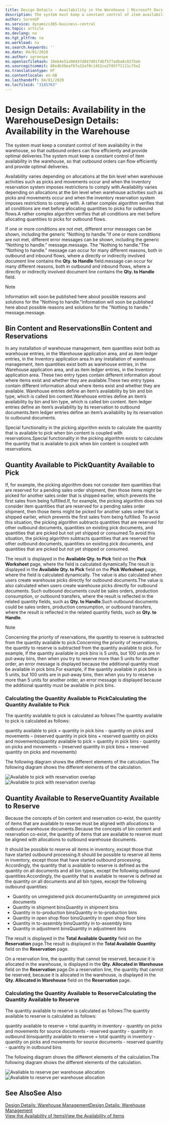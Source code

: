 ```yaml
---
title: Design Details - Availability in the Warehouse | Microsoft Docs
description: The system must keep a constant control of item availability in the warehouse, so that outbound orders can flow efficiently and provide optimal deliveries.
author: SorenGP
ms.service: dynamics365-business-central
ms.topic: article
ms.devlang: na
ms.tgt_pltfrm: na
ms.workload: na
ms.search.keywords: ''
ms.date: 04/01/2020
ms.author: sgroespe
ms.openlocfilehash: 10eb4e51a90437d847d01fdbf577adba8c8275eb
ms.sourcegitcommit: 88e4b30eaf6fa32af0c1452ce2f85ff1111c75e2
ms.translationtype: HT
ms.contentlocale: en-GB
ms.lasthandoff: 04/01/2020
ms.locfileid: "3185763"
---
```

# <a name="design-details-availability-in-the-warehouse"></a><span data-ttu-id="da489-103">Design Details: Availability in the Warehouse</span><span class="sxs-lookup"><span data-stu-id="da489-103">Design Details: Availability in the Warehouse</span></span>
<span data-ttu-id="da489-104">The system must keep a constant control of item availability in the warehouse, so that outbound orders can flow efficiently and provide optimal deliveries.</span><span class="sxs-lookup"><span data-stu-id="da489-104">The system must keep a constant control of item availability in the warehouse, so that outbound orders can flow efficiently and provide optimal deliveries.</span></span>  

<span data-ttu-id="da489-105">Availability varies depending on allocations at the bin level when warehouse activities such as picks and movements occur and when the inventory reservation system imposes restrictions to comply with.</span><span class="sxs-lookup"><span data-stu-id="da489-105">Availability varies depending on allocations at the bin level when warehouse activities such as picks and movements occur and when the inventory reservation system imposes restrictions to comply with.</span></span> <span data-ttu-id="da489-106">A rather complex algorithm verifies that all conditions are met before allocating quantities to picks for outbound flows.</span><span class="sxs-lookup"><span data-stu-id="da489-106">A rather complex algorithm verifies that all conditions are met before allocating quantities to picks for outbound flows.</span></span>

<span data-ttu-id="da489-107">If one or more conditions are not met, different error messages can be shown, including the generic "Nothing to handle."</span><span class="sxs-lookup"><span data-stu-id="da489-107">If one or more conditions are not met, different error messages can be shown, including the generic "Nothing to handle."</span></span> <span data-ttu-id="da489-108">message.</span><span class="sxs-lookup"><span data-stu-id="da489-108">message.</span></span> <span data-ttu-id="da489-109">The "Nothing to handle."</span><span class="sxs-lookup"><span data-stu-id="da489-109">The "Nothing to handle."</span></span> <span data-ttu-id="da489-110">message can occur for many different reasons, both in outbound and inbound flows, where a directly or indirectly involved document line contains the **Qty. to Handle** field.</span><span class="sxs-lookup"><span data-stu-id="da489-110">message can occur for many different reasons, both in outbound and inbound flows, where a directly or indirectly involved document line contains the **Qty. to Handle** field.</span></span>

> [!NOTE]
> <span data-ttu-id="da489-111">Information will soon be published here about possible reasons and solutions for the "Nothing to handle."</span><span class="sxs-lookup"><span data-stu-id="da489-111">Information will soon be published here about possible reasons and solutions for the "Nothing to handle."</span></span> <span data-ttu-id="da489-112">message.</span><span class="sxs-lookup"><span data-stu-id="da489-112">message.</span></span>

## <a name="bin-content-and-reservations"></a><span data-ttu-id="da489-113">Bin Content and Reservations</span><span class="sxs-lookup"><span data-stu-id="da489-113">Bin Content and Reservations</span></span>  
 <span data-ttu-id="da489-114">In any installation of warehouse management, item quantities exist both as warehouse entries, in the Warehouse application area, and as item ledger entries, in the Inventory application area.</span><span class="sxs-lookup"><span data-stu-id="da489-114">In any installation of warehouse management, item quantities exist both as warehouse entries, in the Warehouse application area, and as item ledger entries, in the Inventory application area.</span></span> <span data-ttu-id="da489-115">These two entry types contain different information about where items exist and whether they are available.</span><span class="sxs-lookup"><span data-stu-id="da489-115">These two entry types contain different information about where items exist and whether they are available.</span></span> <span data-ttu-id="da489-116">Warehouse entries define an item’s availability by bin and bin type, which is called bin content.</span><span class="sxs-lookup"><span data-stu-id="da489-116">Warehouse entries define an item’s availability by bin and bin type, which is called bin content.</span></span> <span data-ttu-id="da489-117">Item ledger entries define an item’s availability by its reservation to outbound documents.</span><span class="sxs-lookup"><span data-stu-id="da489-117">Item ledger entries define an item’s availability by its reservation to outbound documents.</span></span>  

 <span data-ttu-id="da489-118">Special functionality in the picking algorithm exists to calculate the quantity that is available to pick when bin content is coupled with reservations.</span><span class="sxs-lookup"><span data-stu-id="da489-118">Special functionality in the picking algorithm exists to calculate the quantity that is available to pick when bin content is coupled with reservations.</span></span>  

## <a name="quantity-available-to-pick"></a><span data-ttu-id="da489-119">Quantity Available to Pick</span><span class="sxs-lookup"><span data-stu-id="da489-119">Quantity Available to Pick</span></span>  
 <span data-ttu-id="da489-120">If, for example, the picking algorithm does not consider item quantities that are reserved for a pending sales order shipment, then those items might be picked for another sales order that is shipped earlier, which prevents the first sales from being fulfilled.</span><span class="sxs-lookup"><span data-stu-id="da489-120">If, for example, the picking algorithm does not consider item quantities that are reserved for a pending sales order shipment, then those items might be picked for another sales order that is shipped earlier, which prevents the first sales from being fulfilled.</span></span> <span data-ttu-id="da489-121">To avoid this situation, the picking algorithm subtracts quantities that are reserved for other outbound documents, quantities on existing pick documents, and quantities that are picked but not yet shipped or consumed.</span><span class="sxs-lookup"><span data-stu-id="da489-121">To avoid this situation, the picking algorithm subtracts quantities that are reserved for other outbound documents, quantities on existing pick documents, and quantities that are picked but not yet shipped or consumed.</span></span>  

 <span data-ttu-id="da489-122">The result is displayed in the **Available Qty. to Pick** field on the **Pick Worksheet** page, where the field is calculated dynamically.</span><span class="sxs-lookup"><span data-stu-id="da489-122">The result is displayed in the **Available Qty. to Pick** field on the **Pick Worksheet** page, where the field is calculated dynamically.</span></span> <span data-ttu-id="da489-123">The value is also calculated when users create warehouse picks directly for outbound documents.</span><span class="sxs-lookup"><span data-stu-id="da489-123">The value is also calculated when users create warehouse picks directly for outbound documents.</span></span> <span data-ttu-id="da489-124">Such outbound documents could be sales orders, production consumption, or outbound transfers, where the result is reflected in the related quantity fields, such as **Qty. to Handle**.</span><span class="sxs-lookup"><span data-stu-id="da489-124">Such outbound documents could be sales orders, production consumption, or outbound transfers, where the result is reflected in the related quantity fields, such as **Qty. to Handle**.</span></span>  

> [!NOTE]  
>  <span data-ttu-id="da489-125">Concerning the priority of reservations, the quantity to reserve is subtracted from the quantity available to pick.</span><span class="sxs-lookup"><span data-stu-id="da489-125">Concerning the priority of reservations, the quantity to reserve is subtracted from the quantity available to pick.</span></span> <span data-ttu-id="da489-126">For example, if the quantity available in pick bins is 5 units, but 100 units are in put-away bins, then when you try to reserve more than 5 units for another order, an error message is displayed because the additional quantity must be available in pick bins.</span><span class="sxs-lookup"><span data-stu-id="da489-126">For example, if the quantity available in pick bins is 5 units, but 100 units are in put-away bins, then when you try to reserve more than 5 units for another order, an error message is displayed because the additional quantity must be available in pick bins.</span></span>  

### <a name="calculating-the-quantity-available-to-pick"></a><span data-ttu-id="da489-127">Calculating the Quantity Available to Pick</span><span class="sxs-lookup"><span data-stu-id="da489-127">Calculating the Quantity Available to Pick</span></span>  
 <span data-ttu-id="da489-128">The quantity available to pick is calculated as follows:</span><span class="sxs-lookup"><span data-stu-id="da489-128">The quantity available to pick is calculated as follows:</span></span>  

 <span data-ttu-id="da489-129">quantity available to pick = quantity in pick bins - quantity on picks and movements – (reserved quantity in pick bins + reserved quantity on picks and movements)</span><span class="sxs-lookup"><span data-stu-id="da489-129">quantity available to pick = quantity in pick bins - quantity on picks and movements – (reserved quantity in pick bins + reserved quantity on picks and movements)</span></span>  

 <span data-ttu-id="da489-130">The following diagram shows the different elements of the calculation.</span><span class="sxs-lookup"><span data-stu-id="da489-130">The following diagram shows the different elements of the calculation.</span></span>  

 <span data-ttu-id="da489-131">![Available to pick with reservation overlap](media/design_details_warehouse_management_availability_2.png "Available to pick with reservation overlap")</span><span class="sxs-lookup"><span data-stu-id="da489-131">![Available to pick with reservation overlap](media/design_details_warehouse_management_availability_2.png "Available to pick with reservation overlap")</span></span>  

## <a name="quantity-available-to-reserve"></a><span data-ttu-id="da489-132">Quantity Available to Reserve</span><span class="sxs-lookup"><span data-stu-id="da489-132">Quantity Available to Reserve</span></span>  
 <span data-ttu-id="da489-133">Because the concepts of bin content and reservation co-exist, the quantity of items that are available to reserve must be aligned with allocations to outbound warehouse documents.</span><span class="sxs-lookup"><span data-stu-id="da489-133">Because the concepts of bin content and reservation co-exist, the quantity of items that are available to reserve must be aligned with allocations to outbound warehouse documents.</span></span>  

 <span data-ttu-id="da489-134">It should be possible to reserve all items in inventory, except those that have started outbound processing.</span><span class="sxs-lookup"><span data-stu-id="da489-134">It should be possible to reserve all items in inventory, except those that have started outbound processing.</span></span> <span data-ttu-id="da489-135">Accordingly, the quantity that is available to reserve is defined as the quantity on all documents and all bin types, except the following outbound quantities:</span><span class="sxs-lookup"><span data-stu-id="da489-135">Accordingly, the quantity that is available to reserve is defined as the quantity on all documents and all bin types, except the following outbound quantities:</span></span>  

-   <span data-ttu-id="da489-136">Quantity on unregistered pick documents</span><span class="sxs-lookup"><span data-stu-id="da489-136">Quantity on unregistered pick documents</span></span>  
-   <span data-ttu-id="da489-137">Quantity in shipment bins</span><span class="sxs-lookup"><span data-stu-id="da489-137">Quantity in shipment bins</span></span>  
-   <span data-ttu-id="da489-138">Quantity in to-production bins</span><span class="sxs-lookup"><span data-stu-id="da489-138">Quantity in to-production bins</span></span>  
-   <span data-ttu-id="da489-139">Quantity in open shop floor bins</span><span class="sxs-lookup"><span data-stu-id="da489-139">Quantity in open shop floor bins</span></span>  
-   <span data-ttu-id="da489-140">Quantity in to-assembly bins</span><span class="sxs-lookup"><span data-stu-id="da489-140">Quantity in to-assembly bins</span></span>  
-   <span data-ttu-id="da489-141">Quantity in adjustment bins</span><span class="sxs-lookup"><span data-stu-id="da489-141">Quantity in adjustment bins</span></span>  

 <span data-ttu-id="da489-142">The result is displayed in the **Total Available Quantity** field on the **Reservation** page.</span><span class="sxs-lookup"><span data-stu-id="da489-142">The result is displayed in the **Total Available Quantity** field on the **Reservation** page.</span></span>  

 <span data-ttu-id="da489-143">On a reservation line, the quantity that cannot be reserved, because it is allocated in the warehouse, is displayed in the **Qty. Allocated in Warehouse** field on the **Reservation** page.</span><span class="sxs-lookup"><span data-stu-id="da489-143">On a reservation line, the quantity that cannot be reserved, because it is allocated in the warehouse, is displayed in the **Qty. Allocated in Warehouse** field on the **Reservation** page.</span></span>  

### <a name="calculating-the-quantity-available-to-reserve"></a><span data-ttu-id="da489-144">Calculating the Quantity Available to Reserve</span><span class="sxs-lookup"><span data-stu-id="da489-144">Calculating the Quantity Available to Reserve</span></span>  
 <span data-ttu-id="da489-145">The quantity available to reserve is calculated as follows:</span><span class="sxs-lookup"><span data-stu-id="da489-145">The quantity available to reserve is calculated as follows:</span></span>  

 <span data-ttu-id="da489-146">quantity available to reserve = total quantity in inventory - quantity on picks and movements for source documents - reserved quantity - quantity in outbound bins</span><span class="sxs-lookup"><span data-stu-id="da489-146">quantity available to reserve = total quantity in inventory - quantity on picks and movements for source documents - reserved quantity - quantity in outbound bins</span></span>  

 <span data-ttu-id="da489-147">The following diagram shows the different elements of the calculation.</span><span class="sxs-lookup"><span data-stu-id="da489-147">The following diagram shows the different elements of the calculation.</span></span>  

 <span data-ttu-id="da489-148">![Avaliable to reserve per warehouse allocation](media/design_details_warehouse_management_availability_3.png "Avaliable to reserve per warehouse allocation")</span><span class="sxs-lookup"><span data-stu-id="da489-148">![Avaliable to reserve per warehouse allocation](media/design_details_warehouse_management_availability_3.png "Avaliable to reserve per warehouse allocation")</span></span>  

## <a name="see-also"></a><span data-ttu-id="da489-149">See Also</span><span class="sxs-lookup"><span data-stu-id="da489-149">See Also</span></span>  
 [<span data-ttu-id="da489-150">Design Details: Warehouse Management</span><span class="sxs-lookup"><span data-stu-id="da489-150">Design Details: Warehouse Management</span></span>](design-details-warehouse-management.md)  
 [<span data-ttu-id="da489-151">View the Availability of Items</span><span class="sxs-lookup"><span data-stu-id="da489-151">View the Availability of Items</span></span>](inventory-how-availability-overview.md)
